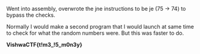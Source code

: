 
Went into assembly, overwrote the jne instructions to be je (75 -> 74) to bypass the checks.

Normally I would make a second program that I would launch at same time to check for what the random numbers were. But this was faster to do.

**VishwaCTF{t!m3_!5_m0n3y}**
